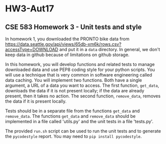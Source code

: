 # HW3-Aut17
## CSE 583 Homework 3 - Unit tests and style

In homework 1, you downloaded the PRONTO bike data from https://data.seattle.gov/api/views/65db-xm6k/rows.csv?accessType=DOWNLOAD and put it in a `data` directory.  In general, we don't keep data in github because of limitations on github storage.

In this homework, you will develop functions and related tests to manage downloaded data and use PEP8 coding style for your python scripts.  You will use a technique that is very common in software engineering called data caching. You will implement two functions. Both have a single argument, a URL of a data you want to access. The first function, `get_data`, downloads the data if it is not present locally; if the data are already present, then it takes no action. The second function, `remove_data`, removes the data if it is present locally.

Tests should be in a separate file from the functions `get_data` and `remove_data`.  The functions `get_data` and `remove_data` should be implemented in a file called 'utils.py' and the unit tests in a file 'tests.py'.

The provided `run.sh` script can be used to run the unit tests and to generate the `pycodestyle` report.  You may need to `pip install pycodestyle`.

